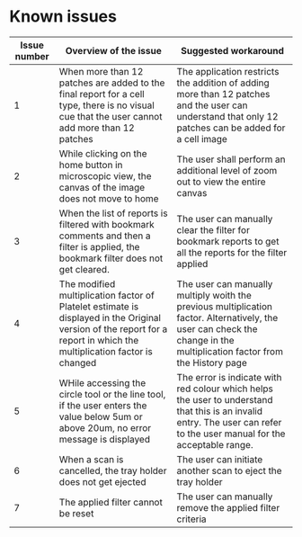 # Known issues

| Issue number | Overview of the issue |  Suggested workaround |
| ------------ | ------------------- | --------- |
| 1| When more than 12 patches are added to the final report for a cell type, there is no visual cue that the user cannot add more than 12 patches | The application restricts the addition of adding more than 12 patches and the user can understand that only 12 patches can be added for a cell image|
|2|While clicking on the home button in microscopic view, the canvas of the image does  not move to home|The user shall perform an additional level of zoom out to view the entire canvas|
|3|When the list of reports is filtered with bookmark comments and then a filter is applied, the bookmark filter does not get cleared.| The user can manually clear the filter for bookmark reports to get all the reports for the filter applied|
|4|The modified multiplication factor of Platelet estimate is displayed in the Original version of the report for a report in which the multiplication factor is changed|The user can manually multiply woith the previous multiplication factor. Alternatively, the user can check the change in the multiplication factor from the History page|
|5|WHile accessing the circle tool or the line tool, if the user enters the value below 5um or above 20um, no error message is displayed|The error is indicate with red colour which helps the user to understand that this is an invalid entry. The user can refer to the user manual for the acceptable range.|
|6|When a scan is cancelled, the tray holder does not get ejected|The user can initiate another scan to eject the tray holder|
|7|The applied filter cannot be reset|The user can manually remove the applied filter criteria|
